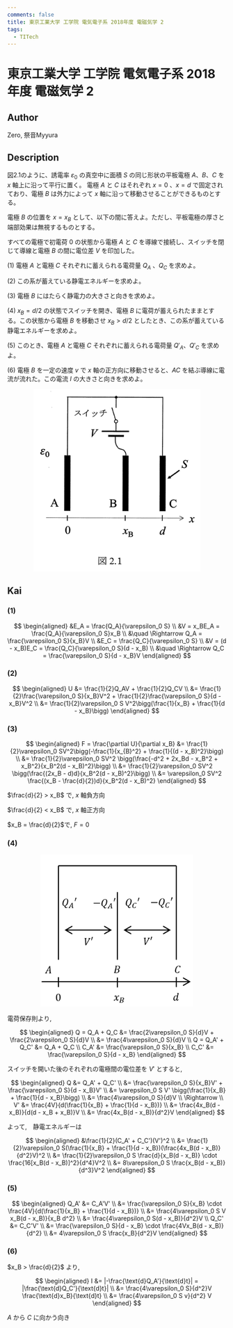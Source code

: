 ```yaml
---
comments: false
title: 東京工業大学 工学院 電気電子系 2018年度 電磁気学 2
tags:
  - TITech
---
```

# 東京工業大学 工学院 電気電子系 2018年度 電磁気学 2

## **Author**
Zero, 祭音Myyura

## **Description**
図2.1のように、誘電率 $\varepsilon_0$ の真空中に面積 $S$ の同じ形状の平板電極 $A、B、C$ を $x$ 軸上に沿って平行に置く。
電極 $A$ と $C$ はそれぞれ $x = 0$ 、$x = d$ で固定されており、電極 $B$ は外力によって $x$ 軸に沿って移動させることができるものとする。

電極 $B$ の位置を $x = x_B$ として、以下の間に答えよ。ただし、平板電極の厚さと端部効果は無視するものとする。

すべての電極で初電荷 0 の状態から電極 $A$ と $C$ を導線で接続し、スイッチを閉じて導線と電極 $B$ の間に電位差 $V$ を印加した。

(1) 電極 $A$ と電極 $C$ それぞれに蓄えられる電荷量 $Q_A$ 、$Q_C$ を求めよ。

(2) この系が蓄えている静電エネルギーを求めよ。

(3) 電極 $B$ にはたらく静電力の大きさと向きを求めよ。

(4) $x_B = d/2$ の状態でスイッチを開き、電極 $B$ に電荷が蓄えられたままとする。この状態から電極 $B$ を移動させ $x_B > d/2$ としたとき、この系が蓄えている静電エネルギーを求めよ。

(5) このとき、電極 $A$ と電極 $C$ それぞれに蓄えられる電荷量 $Q'_A$、$Q'_C$ を求めよ。

(6) 電極 $B$ を一定の速度 $v$ で $x$ 軸の正方向に移動させると、$AC$ を結ぶ導線に電流が流れた。この電流 $I$ の大きさと向きを求めよ。

<figure style="text-align:center;">
  <img src="https://raw.githubusercontent.com/Myyura/the_kai_project_assets/main/kakomonn/TITech/engineering/ee_2018_electromagnetism_2_p1.png" width="385" height="420" alt=""/>
</figure>

## **Kai**
### (1)

$$
\begin{aligned}
&E_A = \frac{Q_A}{\varepsilon_0 S} \\
&V = x_BE_A = \frac{Q_A}{\varepsilon_0 S}x_B \\
&\quad \Rightarrow Q_A = \frac{\varepsilon_0 S}{x_B}V \\
&E_C = \frac{Q_C}{\varepsilon_0 S} \\
&V = (d - x_B)E_C = \frac{Q_C}{\varepsilon_0 S}(d - x_B) \\
&\quad \Rightarrow Q_C = \frac{\varepsilon_0 S}{d - x_B}V
\end{aligned}
$$

### (2)

$$
\begin{aligned}
U &= \frac{1}{2}Q_AV + \frac{1}{2}Q_CV \\
&= \frac{1}{2}\frac{\varepsilon_0 S}{x_B}V^2 + \frac{1}{2}\frac{\varepsilon_0 S}{d - x_B}V^2 \\
&= \frac{1}{2}\varepsilon_0 S V^2\bigg(\frac{1}{x_B} + \frac{1}{d - x_B}\bigg)
\end{aligned}
$$

### (3)

$$
\begin{aligned}
F = \frac{\partial U}{\partial x_B} &= \frac{1}{2}\varepsilon_0 SV^2\bigg(-\frac{1}{x_{B}^2} + \frac{1}{(d - x_B)^2}\bigg) \\
&= \frac{1}{2}\varepsilon_0 SV^2 \bigg(\frac{-d^2 + 2x_Bd - x_B^2 + x_B^2}{x_B^2(d - x_B)^2}\bigg) \\
&= \frac{1}{2}\varepsilon_0 SV^2 \bigg(\frac{(2x_B - d)d}{x_B^2(d - x_B)^2}\bigg) \\
&= \varepsilon_0 SV^2 \frac{(x_B - \frac{d}{2})d}{x_B^2(d - x_B)^2}
\end{aligned}
$$

$\frac{d}{2} > x_B$ で, $x$ 軸負方向

$\frac{d}{2} < x_B$ で, $x$ 軸正方向

$x_B = \frac{d}{2}$で, $F = 0$

### (4)

<figure style="text-align:center;">
  <img src="https://raw.githubusercontent.com/Myyura/the_kai_project_assets/main/kakomonn/TITech/engineering/ee_2018_electromagnetism_2_p2.png" width="350" height="350" alt=""/>
</figure>

電荷保存則より,

$$
\begin{aligned}
Q = Q_A + Q_C &= \frac{2\varepsilon_0 S}{d}V + \frac{2\varepsilon_0 S}{d}V \\
&= \frac{4\varepsilon_0 S}{d}V \\
Q = Q_A' + Q_C' &= Q_A + Q_C \\
C_A' &= \frac{\varepsilon_0 S}{x_B} \\
C_C' &= \frac{\varepsilon_0 S}{d - x_B}
\end{aligned}
$$

スイッチを開いた後のそれぞれの電極間の電位差を $V'$ とすると,

$$
\begin{aligned}
Q &= Q_A' + Q_C' \\
&= \frac{\varepsilon_0 S}{x_B}V' + \frac{\varepsilon_0 S}{d - x_B}V' \\
&= \varepsilon_0 S V' \bigg(\frac{1}{x_B} + \frac{1}{d - x_B}\bigg) \\
&= \frac{4\varepsilon_0 S}{d}V \\
\Rightarrow \\
V' &= \frac{4V}{d(\frac{1}{x_B} + \frac{1}{d - x_B})} \\
&= \frac{4x_B(d - x_B)}{d(d - x_B + x_B)}V \\
&= \frac{4x_B(d - x_B)}{d^2}V
\end{aligned}
$$

よって,　静電エネルギーは

$$
\begin{aligned}
&\frac{1}{2}(C_A' + C_C')(V')^2 \\
&= \frac{1}{2}\varepsilon_0 S(\frac{1}{x_B} + \frac{1}{d - x_B})(\frac{4x_B(d - x_B)}{d^2}V)^2 \\ 
&= \frac{1}{2}\varepsilon_0 S \frac{d}{x_B(d - x_B)} \cdot \frac{16[x_B(d - x_B)]^2}{d^4}V^2 \\
&= 8\varepsilon_0 S \frac{x_B(d - x_B)}{d^3}V^2
\end{aligned}
$$

### (5)

$$
\begin{aligned}
Q_A' &= C_A'V' \\
&= \frac{\varepsilon_0 S}{x_B} \cdot \frac{4V}{d(\frac{1}{x_B} + \frac{1}{d - x_B})} \\
&= \frac{4\varepsilon_0 S V x_B(d - x_B)}{x_B d^2} \\
&= \frac{4\varepsilon_0 S(d - x_B)}{d^2}V \\
Q_C' &= C_C'V' \\
&= \frac{\varepsilon_0 S}{d - x_B} \cdot \frac{4Vx_B(d - x_B)}{d^2} \\
&= 4\varepsilon_0 S \frac{x_B}{d^2}V
\end{aligned}
$$

### (6)
$x_B > \frac{d}{2}$ より,

$$
\begin{aligned}
I &= |-\frac{\text{d}Q_A'}{\text{d}t}| = |\frac{\text{d}Q_C'}{\text{d}t}| \\
&= \frac{4\varepsilon_0 S}{d^2}V \frac{\text{d}x_B}{\text{d}t} \\
&= \frac{4\varepsilon_0 S v}{d^2} V
\end{aligned}
$$

$A$ から $C$ に向かう向き